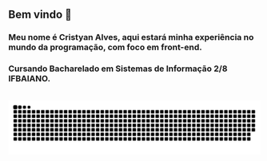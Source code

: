 ## Bem vindo 🗿

### Meu nome é Cristyan Alves, aqui estará minha experiência no mundo da programação, com foco em front-end.

### Cursando Bacharelado em Sistemas de Informação 2/8 IFBAIANO.

<br>

<picture>
  <source media="(prefers-color-scheme: dark)" srcset="https://raw.githubusercontent.com/cristyan477/cristyan477/output/github-contribution-grid-snake-dark.svg">
  <source media=" (prefers-color-scheme: light)" srcset="https://raw.githubusercontent.com/cristyan477/cristyan477/output/github-contribution-grid-snake.svg">
  <img alt="github contribution grid snake animation" src="https://raw.githubusercontent.com/mari4souza/mari4souza/output/github-contribution-grid-snake.svg">
</picture>
<br><br>

<!--
**cristyan477/cristyan477** is a ✨ _special_ ✨ repository because its `README.md` (this file) appears on your GitHub profile.

Here are some ideas to get you started:

- 🔭 I’m currently working on ...
- 🌱 I’m currently learning ...
- 👯 I’m looking to collaborate on ...
- 🤔 I’m looking for help with ...
- 💬 Ask me about ...
- 📫 How to reach me: ...
- 😄 Pronouns: ...
- ⚡ Fun fact: ...
-->
